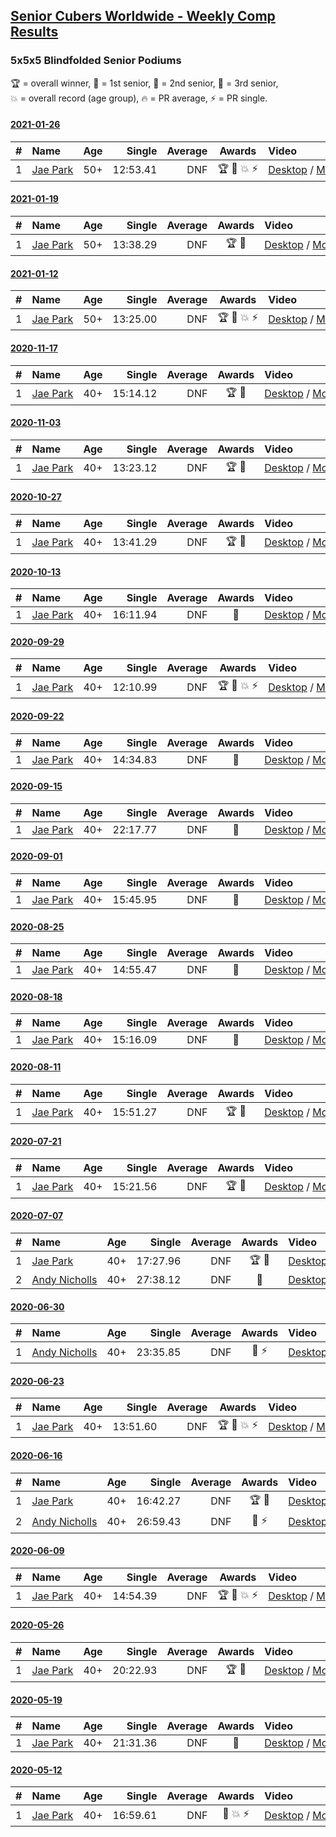 <style>table {white-space: nowrap;}</style>

## [Senior Cubers Worldwide - Weekly Comp Results](/scw-comp/results/)
### 5x5x5 Blindfolded Senior Podiums
<span style="white-space: nowrap;">🏆 = overall winner</span>, <span style="white-space: nowrap;">🥇 = 1st senior</span>, <span style="white-space: nowrap;">🥈 = 2nd senior</span>, <span style="white-space: nowrap;">🥉 = 3rd senior</span>, <span style="white-space: nowrap;">💥 = overall record (age group)</span>, <span style="white-space: nowrap;">🔥 = PR average</span>, <span style="white-space: nowrap;">⚡ = PR single</span>.



#### [2021-01-26](../../results/2021-01-26/555bf.md)

| # | Name | Age | Single | Average | Awards | Video |
| :--: | :-- | :--: | --: | --: | :--: | :-- |
| 1 | [Jae Park](../../persons/jae_park/555bf.md) | 50+ | 12:53.41 | DNF | 🏆 🥇 💥 ⚡ | [Desktop](https://www.facebook.com/events/712047552829208/permalink/713458466021450) / [Mobile](https://m.facebook.com/events/712047552829208?view=permalink&id=713458466021450) |

#### [2021-01-19](../../results/2021-01-19/555bf.md)

| # | Name | Age | Single | Average | Awards | Video |
| :--: | :-- | :--: | --: | --: | :--: | :-- |
| 1 | [Jae Park](../../persons/jae_park/555bf.md) | 50+ | 13:38.29 | DNF | 🏆 🥇 | [Desktop](https://www.facebook.com/events/442673873440898/permalink/442786040096348) / [Mobile](https://m.facebook.com/events/442673873440898?view=permalink&id=442786040096348) |

#### [2021-01-12](../../results/2021-01-12/555bf.md)

| # | Name | Age | Single | Average | Awards | Video |
| :--: | :-- | :--: | --: | --: | :--: | :-- |
| 1 | [Jae Park](../../persons/jae_park/555bf.md) | 50+ | 13:25.00 | DNF | 🏆 🥇 💥 ⚡ | [Desktop](https://www.facebook.com/events/290317685967985/permalink/296436035356150) / [Mobile](https://m.facebook.com/events/290317685967985?view=permalink&id=296436035356150) |

#### [2020-11-17](../../results/2020-11-17/555bf.md)

| # | Name | Age | Single | Average | Awards | Video |
| :--: | :-- | :--: | --: | --: | :--: | :-- |
| 1 | [Jae Park](../../persons/jae_park/555bf.md) | 40+ | 15:14.12 | DNF | 🏆 🥇 | [Desktop](https://www.facebook.com/events/475710776737006/permalink/479343509707066) / [Mobile](https://m.facebook.com/events/475710776737006?view=permalink&id=479343509707066) |


#### [2020-11-03](../../results/2020-11-03/555bf.md)

| # | Name | Age | Single | Average | Awards | Video |
| :--: | :-- | :--: | --: | --: | :--: | :-- |
| 1 | [Jae Park](../../persons/jae_park/555bf.md) | 40+ | 13:23.12 | DNF | 🏆 🥇 | [Desktop](https://www.facebook.com/events/2761297674142255/permalink/2766857480252941) / [Mobile](https://m.facebook.com/events/2761297674142255?view=permalink&id=2766857480252941) |

#### [2020-10-27](../../results/2020-10-27/555bf.md)

| # | Name | Age | Single | Average | Awards | Video |
| :--: | :-- | :--: | --: | --: | :--: | :-- |
| 1 | [Jae Park](../../persons/jae_park/555bf.md) | 40+ | 13:41.29 | DNF | 🏆 🥇 | [Desktop](https://www.facebook.com/events/376582863532396/permalink/377199060137443) / [Mobile](https://m.facebook.com/events/376582863532396?view=permalink&id=377199060137443) |


#### [2020-10-13](../../results/2020-10-13/555bf.md)

| # | Name | Age | Single | Average | Awards | Video |
| :--: | :-- | :--: | --: | --: | :--: | :-- |
| 1 | [Jae Park](../../persons/jae_park/555bf.md) | 40+ | 16:11.94 | DNF | 🥇 | [Desktop](https://www.facebook.com/events/773544990104744/permalink/775236469935596) / [Mobile](https://m.facebook.com/events/773544990104744?view=permalink&id=775236469935596) |


#### [2020-09-29](../../results/2020-09-29/555bf.md)

| # | Name | Age | Single | Average | Awards | Video |
| :--: | :-- | :--: | --: | --: | :--: | :-- |
| 1 | [Jae Park](../../persons/jae_park/555bf.md) | 40+ | 12:10.99 | DNF | 🏆 🥇 💥 ⚡ | [Desktop](https://www.facebook.com/events/1294868874190434/permalink/1297829270561061) / [Mobile](https://m.facebook.com/events/1294868874190434?view=permalink&id=1297829270561061) |

#### [2020-09-22](../../results/2020-09-22/555bf.md)

| # | Name | Age | Single | Average | Awards | Video |
| :--: | :-- | :--: | --: | --: | :--: | :-- |
| 1 | [Jae Park](../../persons/jae_park/555bf.md) | 40+ | 14:34.83 | DNF | 🥇 | [Desktop](https://www.facebook.com/events/4389765994427083/permalink/4409504225786593) / [Mobile](https://m.facebook.com/events/4389765994427083?view=permalink&id=4409504225786593) |

#### [2020-09-15](../../results/2020-09-15/555bf.md)

| # | Name | Age | Single | Average | Awards | Video |
| :--: | :-- | :--: | --: | --: | :--: | :-- |
| 1 | [Jae Park](../../persons/jae_park/555bf.md) | 40+ | 22:17.77 | DNF | 🥇 | [Desktop](https://www.facebook.com/events/345183733276011/permalink/346112609849790) / [Mobile](https://m.facebook.com/events/345183733276011?view=permalink&id=346112609849790) |


#### [2020-09-01](../../results/2020-09-01/555bf.md)

| # | Name | Age | Single | Average | Awards | Video |
| :--: | :-- | :--: | --: | --: | :--: | :-- |
| 1 | [Jae Park](../../persons/jae_park/555bf.md) | 40+ | 15:45.95 | DNF | 🥇 | [Desktop](https://www.facebook.com/events/341866283526200/permalink/345444923168336) / [Mobile](https://m.facebook.com/events/341866283526200?view=permalink&id=345444923168336) |

#### [2020-08-25](../../results/2020-08-25/555bf.md)

| # | Name | Age | Single | Average | Awards | Video |
| :--: | :-- | :--: | --: | --: | :--: | :-- |
| 1 | [Jae Park](../../persons/jae_park/555bf.md) | 40+ | 14:55.47 | DNF | 🥇 | [Desktop](https://www.facebook.com/events/2697073243839990/permalink/2699038830310098) / [Mobile](https://m.facebook.com/events/2697073243839990?view=permalink&id=2699038830310098) |

#### [2020-08-18](../../results/2020-08-18/555bf.md)

| # | Name | Age | Single | Average | Awards | Video |
| :--: | :-- | :--: | --: | --: | :--: | :-- |
| 1 | [Jae Park](../../persons/jae_park/555bf.md) | 40+ | 15:16.09 | DNF | 🥇 | [Desktop](https://www.facebook.com/events/2504353356469935/permalink/2508238276081443) / [Mobile](https://m.facebook.com/events/2504353356469935?view=permalink&id=2508238276081443) |

#### [2020-08-11](../../results/2020-08-11/555bf.md)

| # | Name | Age | Single | Average | Awards | Video |
| :--: | :-- | :--: | --: | --: | :--: | :-- |
| 1 | [Jae Park](../../persons/jae_park/555bf.md) | 40+ | 15:51.27 | DNF | 🏆 🥇 | [Desktop](https://www.facebook.com/events/329177618122625/permalink/334274350946285) / [Mobile](https://m.facebook.com/events/329177618122625?view=permalink&id=334274350946285) |


#### [2020-07-21](../../results/2020-07-21/555bf.md)

| # | Name | Age | Single | Average | Awards | Video |
| :--: | :-- | :--: | --: | --: | :--: | :-- |
| 1 | [Jae Park](../../persons/jae_park/555bf.md) | 40+ | 15:21.56 | DNF | 🏆 🥇 | [Desktop](https://www.facebook.com/events/2616944261905493/permalink/2619938194939433) / [Mobile](https://m.facebook.com/events/2616944261905493?view=permalink&id=2619938194939433) |


#### [2020-07-07](../../results/2020-07-07/555bf.md)

| # | Name | Age | Single | Average | Awards | Video |
| :--: | :-- | :--: | --: | --: | :--: | :-- |
| 1 | [Jae Park](../../persons/jae_park/555bf.md) | 40+ | 17:27.96 | DNF | 🏆 🥇 | [Desktop](https://www.facebook.com/events/296526488422565/permalink/300431004698780) / [Mobile](https://m.facebook.com/events/296526488422565?view=permalink&id=300431004698780) |
| 2 | [Andy Nicholls](../../persons/andy_nicholls/555bf.md) | 40+ | 27:38.12 | DNF | 🥈 | [Desktop](https://www.facebook.com/events/296526488422565/permalink/301297647945449) / [Mobile](https://m.facebook.com/events/296526488422565?view=permalink&id=301297647945449) |

#### [2020-06-30](../../results/2020-06-30/555bf.md)

| # | Name | Age | Single | Average | Awards | Video |
| :--: | :-- | :--: | --: | --: | :--: | :-- |
| 1 | [Andy Nicholls](../../persons/andy_nicholls/555bf.md) | 40+ | 23:35.85 | DNF | 🥇 ⚡ | [Desktop](https://www.facebook.com/events/348465022802357/permalink/352552605726932) / [Mobile](https://m.facebook.com/events/348465022802357?view=permalink&id=352552605726932) |

#### [2020-06-23](../../results/2020-06-23/555bf.md)

| # | Name | Age | Single | Average | Awards | Video |
| :--: | :-- | :--: | --: | --: | :--: | :-- |
| 1 | [Jae Park](../../persons/jae_park/555bf.md) | 40+ | 13:51.60 | DNF | 🏆 🥇 💥 ⚡ | [Desktop](https://www.facebook.com/events/850175445522887/permalink/850645842142514) / [Mobile](https://m.facebook.com/events/850175445522887?view=permalink&id=850645842142514) |

#### [2020-06-16](../../results/2020-06-16/555bf.md)

| # | Name | Age | Single | Average | Awards | Video |
| :--: | :-- | :--: | --: | --: | :--: | :-- |
| 1 | [Jae Park](../../persons/jae_park/555bf.md) | 40+ | 16:42.27 | DNF | 🏆 🥇 | [Desktop](https://www.facebook.com/events/208176410240808/permalink/209074773484305) / [Mobile](https://m.facebook.com/events/208176410240808?view=permalink&id=209074773484305) |
| 2 | [Andy Nicholls](../../persons/andy_nicholls/555bf.md) | 40+ | 26:59.43 | DNF | 🥈 ⚡ | [Desktop](https://www.facebook.com/events/208176410240808/permalink/210968409961608) / [Mobile](https://m.facebook.com/events/208176410240808?view=permalink&id=210968409961608) |

#### [2020-06-09](../../results/2020-06-09/555bf.md)

| # | Name | Age | Single | Average | Awards | Video |
| :--: | :-- | :--: | --: | --: | :--: | :-- |
| 1 | [Jae Park](../../persons/jae_park/555bf.md) | 40+ | 14:54.39 | DNF | 🏆 🥇 💥 ⚡ | [Desktop](https://www.facebook.com/events/620460455211235/permalink/622707208319893) / [Mobile](https://m.facebook.com/events/620460455211235?view=permalink&id=622707208319893) |


#### [2020-05-26](../../results/2020-05-26/555bf.md)

| # | Name | Age | Single | Average | Awards | Video |
| :--: | :-- | :--: | --: | --: | :--: | :-- |
| 1 | [Jae Park](../../persons/jae_park/555bf.md) | 40+ | 20:22.93 | DNF | 🏆 🥇 | [Desktop](https://www.facebook.com/events/1531820936993798/permalink/1532726963569862) / [Mobile](https://m.facebook.com/events/1531820936993798?view=permalink&id=1532726963569862) |

#### [2020-05-19](../../results/2020-05-19/555bf.md)

| # | Name | Age | Single | Average | Awards | Video |
| :--: | :-- | :--: | --: | --: | :--: | :-- |
| 1 | [Jae Park](../../persons/jae_park/555bf.md) | 40+ | 21:31.36 | DNF | 🥇 | [Desktop](https://www.facebook.com/events/2608037409484307/permalink/2608621196092595) / [Mobile](https://m.facebook.com/events/2608037409484307?view=permalink&id=2608621196092595) |

#### [2020-05-12](../../results/2020-05-12/555bf.md)

| # | Name | Age | Single | Average | Awards | Video |
| :--: | :-- | :--: | --: | --: | :--: | :-- |
| 1 | [Jae Park](../../persons/jae_park/555bf.md) | 40+ | 16:59.61 | DNF | 🥇 💥 ⚡ | [Desktop](https://www.facebook.com/events/367340484222677/permalink/368393814117344) / [Mobile](https://m.facebook.com/events/367340484222677?view=permalink&id=368393814117344) |



<!-- Global site tag (gtag.js) - Google Analytics -->
<script async src="https://www.googletagmanager.com/gtag/js?id=UA-86348435-3"></script>
<script>window.dataLayer = window.dataLayer || []; function gtag() {dataLayer.push(arguments);} gtag('js', new Date()); gtag('config', 'UA-86348435-3');</script>

